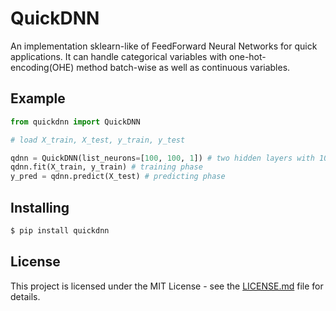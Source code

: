 
# QuickDNN

An implementation sklearn-like of FeedForward Neural Networks for quick applications. It can handle categorical
variables with one-hot-encoding(OHE) method batch-wise as well as continuous variables.

## Example

```python
from quickdnn import QuickDNN

# load X_train, X_test, y_train, y_test

qdnn = QuickDNN(list_neurons=[100, 100, 1]) # two hidden layers with 100 neurons each and 1 output neuron. 
qdnn.fit(X_train, y_train) # training phase
y_pred = qdnn.predict(X_test) # predicting phase
```

## Installing

```bash
$ pip install quickdnn
```

## License

This project is licensed under the MIT License - see the [LICENSE.md](License.md) file for details.
